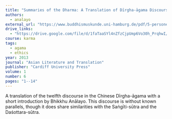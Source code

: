 ```yaml
---
title: "Summaries of the Dharma: A Translation of Dīrgha-āgama Discourse No. 12"
authors:
  - analayo
external_url: "https://www.buddhismuskunde.uni-hamburg.de/pdf/5-personen/analayo/summaries.pdf"
drive_links:
  - "https://drive.google.com/file/d/1faTaaSYl4nZfzCjpUmp6Vo30h_PrqhwI/view?usp=drive_link"
course: karma
tags:
  - agama
  - ethics
year: 2013
journal: "Asian Literature and Translation"
publisher: "Cardiff University Press"
volume: 1
number: 6
pages: "1--14"
---
```


A translation of the twelfth discourse in the Chinese Dīrgha-āgama with a short introduction by Bhikkhu Anālayo. This discourse is without known parallels, though it does share similarities with the Saṅgīti-sūtra and the Daśottara-sūtra.